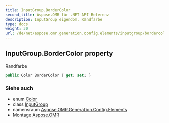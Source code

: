 ```yaml
---
title: InputGroup.BorderColor
second_title: Aspose.OMR für .NET-API-Referenz
description: InputGroup eigendom. Randfarbe
type: docs
weight: 30
url: /de/net/aspose.omr.generation.config.elements/inputgroup/bordercolor/
---
```

## InputGroup.BorderColor property

Randfarbe

```csharp
public Color BorderColor { get; set; }
```

### Siehe auch

* enum [Color](../../../aspose.omr.generation/color/)
* class [InputGroup](../)
* namensraum [Aspose.OMR.Generation.Config.Elements](../../inputgroup/)
* Montage [Aspose.OMR](../../../)


